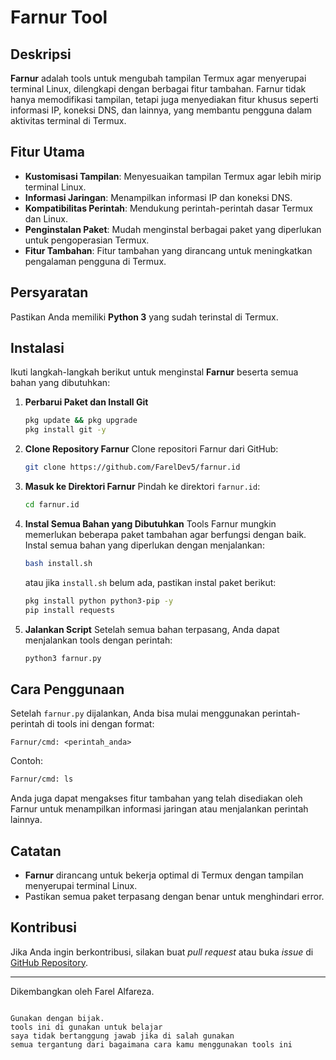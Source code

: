 # Farnur Tool

## Deskripsi
**Farnur** adalah tools untuk mengubah tampilan Termux agar menyerupai terminal Linux, dilengkapi dengan berbagai fitur tambahan. Farnur tidak hanya memodifikasi tampilan, tetapi juga menyediakan fitur khusus seperti informasi IP, koneksi DNS, dan lainnya, yang membantu pengguna dalam aktivitas terminal di Termux.

## Fitur Utama
- **Kustomisasi Tampilan**: Menyesuaikan tampilan Termux agar lebih mirip terminal Linux.
- **Informasi Jaringan**: Menampilkan informasi IP dan koneksi DNS.
- **Kompatibilitas Perintah**: Mendukung perintah-perintah dasar Termux dan Linux.
- **Penginstalan Paket**: Mudah menginstal berbagai paket yang diperlukan untuk pengoperasian Termux.
- **Fitur Tambahan**: Fitur tambahan yang dirancang untuk meningkatkan pengalaman pengguna di Termux.

## Persyaratan
Pastikan Anda memiliki **Python 3** yang sudah terinstal di Termux.

## Instalasi
Ikuti langkah-langkah berikut untuk menginstal **Farnur** beserta semua bahan yang dibutuhkan:

1. **Perbarui Paket dan Install Git**
   ```bash
   pkg update && pkg upgrade
   pkg install git -y
   ```

2. **Clone Repository Farnur**
   Clone repositori Farnur dari GitHub:
   ```bash
   git clone https://github.com/FarelDev5/farnur.id
   ```

3. **Masuk ke Direktori Farnur**
   Pindah ke direktori `farnur.id`:
   ```bash
   cd farnur.id
   ```

4. **Instal Semua Bahan yang Dibutuhkan**
   Tools Farnur mungkin memerlukan beberapa paket tambahan agar berfungsi dengan baik. Instal semua bahan yang diperlukan dengan menjalankan:
   ```bash
   bash install.sh
   ```
   atau jika `install.sh` belum ada, pastikan instal paket berikut:
   ```bash
   pkg install python python3-pip -y
   pip install requests
   ```

5. **Jalankan Script**
   Setelah semua bahan terpasang, Anda dapat menjalankan tools dengan perintah:
   ```bash
   python3 farnur.py
   ```

## Cara Penggunaan
Setelah `farnur.py` dijalankan, Anda bisa mulai menggunakan perintah-perintah di tools ini dengan format:
```
Farnur/cmd: <perintah_anda>
```

Contoh:
```bash
Farnur/cmd: ls
```

Anda juga dapat mengakses fitur tambahan yang telah disediakan oleh Farnur untuk menampilkan informasi jaringan atau menjalankan perintah lainnya.

## Catatan
- **Farnur** dirancang untuk bekerja optimal di Termux dengan tampilan menyerupai terminal Linux.
- Pastikan semua paket terpasang dengan benar untuk menghindari error.

## Kontribusi
Jika Anda ingin berkontribusi, silakan buat *pull request* atau buka *issue* di [GitHub Repository](https://github.com/FarelDev5/farnur.id).

---

Dikembangkan oleh Farel Alfareza.
```

Gunakan dengan bijak.
tools ini di gunakan untuk belajar
saya tidak bertanggung jawab jika di salah gunakan
semua tergantung dari bagaimana cara kamu menggunakan tools ini
